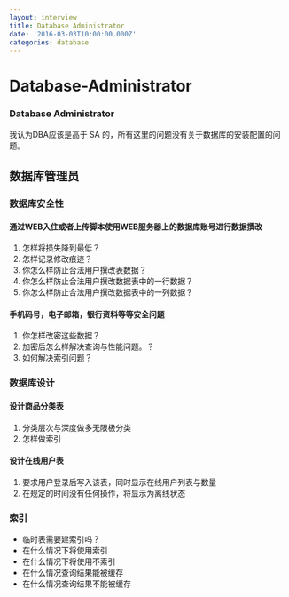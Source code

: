 ```yaml
---
layout: interview
title: Database Administrator
date: '2016-03-03T10:00:00.000Z'
categories: database
---
```


# Database-Administrator

### Database Administrator

我认为DBA应该是高于 SA 的，所有这里的问题没有关于数据库的安装配置的问题。

## 数据库管理员

### 数据库安全性

#### 通过WEB入住或者上传脚本使用WEB服务器上的数据库账号进行数据撰改

1. 怎样将损失降到最低？
2. 怎样记录修改痕迹？
3. 你怎么样防止合法用户撰改表数据？
4. 你怎么样防止合法用户撰改数据表中的一行数据？
5. 你怎么样防止合法用户撰改数据表中的一列数据？

#### 手机码号，电子邮箱，银行资料等等安全问题

1. 你怎样改密这些数据？
2. 加密后怎么样解决查询与性能问题。？
3. 如何解决索引问题？

### 数据库设计

#### 设计商品分类表

1. 分类层次与深度做多无限极分类
2. 怎样做索引

#### 设计在线用户表

1. 要求用户登录后写入该表，同时显示在线用户列表与数量
2. 在规定的时间没有任何操作，将显示为离线状态

### 索引

* 临时表需要建索引吗？
* 在什么情况下将使用索引
* 在什么情况下将使用不索引
* 在什么情况查询结果能被缓存
* 在什么情况查询结果不能被缓存

